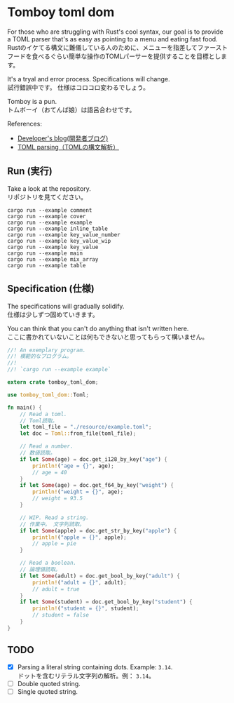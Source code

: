 # Tomboy toml dom

For those who are struggling with Rust's cool syntax, our goal is to provide a TOML parser that's as easy as pointing to a menu and eating fast food.  
Rustのイケてる構文に難儀している人のために、メニューを指差してファーストフードを食べるぐらい簡単な操作のTOMLパーサーを提供することを目標とします。  

It's a tryal and error process. Specifications will change.  
試行錯誤中です。 仕様はコロコロ変わるでしょう。  

Tomboy is a pun.  
トムボーイ（おてんば娘）は語呂合わせです。  

References:  

* [Developer's blog(開発者ブログ)](https://crieit.net/drafts/5f8094a14a0cf)
* [TOML parsing（TOMLの構文解析）](https://crieit.net/posts/TOML-parsing-TOML)

## Run (実行)

Take a look at the repository.  
リポジトリを見てください。  

```shell
cargo run --example comment
cargo run --example cover
cargo run --example example
cargo run --example inline_table
cargo run --example key_value_number
cargo run --example key_value_wip
cargo run --example key_value
cargo run --example main
cargo run --example mix_array
cargo run --example table
```

## Specification (仕様)

The specifications will gradually solidify.  
仕様は少しずつ固めていきます。  

You can think that you can't do anything that isn't written here.  
ここに書かれていないことは何もできないと思ってもらって構いません。  

```rust
//! An exemplary program.
//! 模範的なプログラム。
//!
//! `cargo run --example example`

extern crate tomboy_toml_dom;

use tomboy_toml_dom::Toml;

fn main() {
    // Read a toml.
    // Toml読取。
    let toml_file = "./resource/example.toml";
    let doc = Toml::from_file(toml_file);

    // Read a number.
    // 数値読取。
    if let Some(age) = doc.get_i128_by_key("age") {
        println!("age = {}", age);
        // age = 40
    }
    if let Some(age) = doc.get_f64_by_key("weight") {
        println!("weight = {}", age);
        // weight = 93.5
    }

    // WIP. Read a string.
    // 作業中。 文字列読取。
    if let Some(apple) = doc.get_str_by_key("apple") {
        println!("apple = {}", apple);
        // apple = pie
    }

    // Read a boolean.
    // 論理値読取。
    if let Some(adult) = doc.get_bool_by_key("adult") {
        println!("adult = {}", adult);
        // adult = true
    }
    if let Some(student) = doc.get_bool_by_key("student") {
        println!("student = {}", student);
        // student = false
    }
}
```

## TODO

* [x] Parsing a literal string containing dots. Example: `3.14`.  
    ドットを含むリテラル文字列の解析。例： `3.14`。
* [ ] Double quoted string.
* [ ] Single quoted string.
